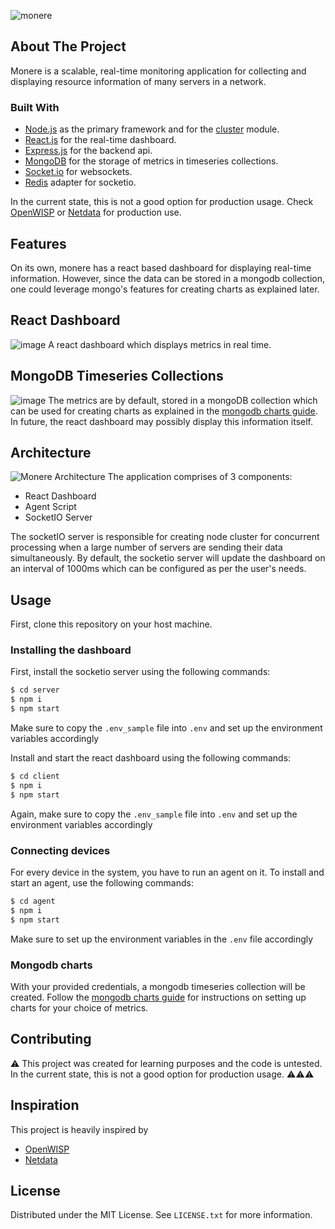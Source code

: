 ![monere](https://socialify.git.ci/ryan-k8/monere/image?description=1&descriptionEditable=&font=Inter&language=1&name=1&owner=1&theme=Light)

## About The Project

Monere is a scalable, real-time monitoring application for collecting and
displaying resource information of many servers in a network.

### Built With

- [Node.js](https://nodejs.org/) as the primary framework and for the
  [cluster](https://nodejs.org/api/cluster.html) module.
- [React.js](https://reactjs.org/) for the real-time dashboard.
- [Express.js](https://expressjs.com/) for the backend api.
- [MongoDB](https://www.mongodb.com/) for the storage of metrics in timeseries
  collections.
- [Socket.io](https://socket.io/) for websockets.
- [Redis](https://redis.io/) adapter for socketio.

In the current state, this is not a good option for production usage. Check
[OpenWISP](https://github.com/openwisp/) or
[Netdata](https://github.com/netdata/netdata) for production use.

## Features

On its own, monere has a react based dashboard for displaying real-time
information. However, since the data can be stored in a mongodb collection, one
could leverage mongo's features for creating charts as explained later.

## React Dashboard

![image](https://github.com/user-attachments/assets/3d63c454-3a15-4f74-bb76-aa0524fcbbe1)
A react dashboard which displays metrics in real time.

## MongoDB Timeseries Collections

![image](https://github.com/user-attachments/assets/198182ce-ab6a-47b5-bb86-291a011424cf)
The metrics are by default, stored in a mongoDB collection which can be used for
creating charts as explained in the
[mongodb charts guide](https://www.mongodb.com/docs/charts/). In future, the
react dashboard may possibly display this information itself.

## Architecture

![Monere Architecture](https://github.com/user-attachments/assets/098027bb-7147-4bc5-969e-dc9d7d4ce60c)
The application comprises of 3 components:

- React Dashboard
- Agent Script
- SocketIO Server

The socketIO server is responsible for creating node cluster for concurrent
processing when a large number of servers are sending their data simultaneously.
By default, the socketio server will update the dashboard on an interval of
1000ms which can be configured as per the user's needs.

## Usage

First, clone this repository on your host machine.

### Installing the dashboard

First, install the socketio server using the following commands:

```bash
$ cd server
$ npm i
$ npm start
```

Make sure to copy the `.env_sample` file into `.env` and set up the environment
variables accordingly

Install and start the react dashboard using the following commands:

```bash
$ cd client
$ npm i
$ npm start
```

Again, make sure to copy the `.env_sample` file into `.env` and set up the
environment variables accordingly

### Connecting devices

For every device in the system, you have to run an agent on it. To install and
start an agent, use the following commands:

```bash
$ cd agent
$ npm i
$ npm start
```

Make sure to set up the environment variables in the `.env` file accordingly

### Mongodb charts

With your provided credentials, a mongodb timeseries collection will be created.
Follow the [mongodb charts guide](https://www.mongodb.com/docs/charts/) for
instructions on setting up charts for your choice of metrics.

## Contributing

:warning: This project was created for learning purposes and the code is
untested. In the current state, this is not a good option for production usage.
:warning::warning::warning:

## Inspiration

This project is heavily inspired by

- [OpenWISP](https://github.com/openwisp/)
- [Netdata](https://github.com/netdata/netdata)

## License

Distributed under the MIT License. See `LICENSE.txt` for more information.
